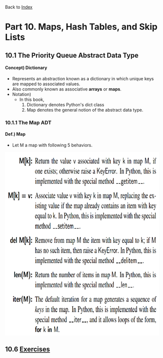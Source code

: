 <div>
    <p>
        Back to <a href="https://github.com/JoonHyeok-hozy-Kim/datastructure_and_algorithm_in_python#readme">Index</a>
    </p>
</div>

# Part 10. Maps, Hash Tables, and Skip Lists
## 10.1 The Priority Queue Abstract Data Type
#### Concept) Dictionary
* Represents an abstraction known as a dictionary in which unique keys are mapped to associated values.
* Also commonly known as associative __arrays__ or __maps__.
* Notation)
  * In this book,
    1. Dictionary denotes Python's dict class
    2. Map denotes the general notion of the abstract data type.

### 10.1.1 The Map ADT
#### Def.) Map
* Let M a map with following 5 behaviors.
<p align="center">
<img src="https://github.com/JoonHyeok-hozy-Kim/datastructure_and_algorithm_in_python/blob/main/Contents/Part10_Maps_Hash_Tables_and_Skip_Lists/images/10_01_01_map_behaviors.png" style="height: 600px;"></img><br/>
</p>




## 10.6 <a href="https://github.com/JoonHyeok-hozy-Kim/datastructure_and_algorithm_in_python/blob/main/Contents/Part10_Maps_Hash_Tables_and_Skip_Lists/part10_06_exercises.md">Exercises</a>
